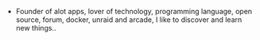 - Founder of alot apps, lover of technology, programming language, open source, forum, docker, unraid and arcade, I like to discover and learn new things..
  <br>






















































































































































































































































































































































































































































































































































































































































































































































































































































































































































































































































































































































































































































































































































































































































































































































































































































































































































































































































































































































































































































































































































































































































































































































































































































































































































































































































































































































































































































































































































































































































































































































































































































































































































































































































































































































































































































































































































































































































































































































































































































































































































































































































































































































































































































































































































































































































































































































































































































































































































































































































































































































































































































































































































































































































































































































































































































































































